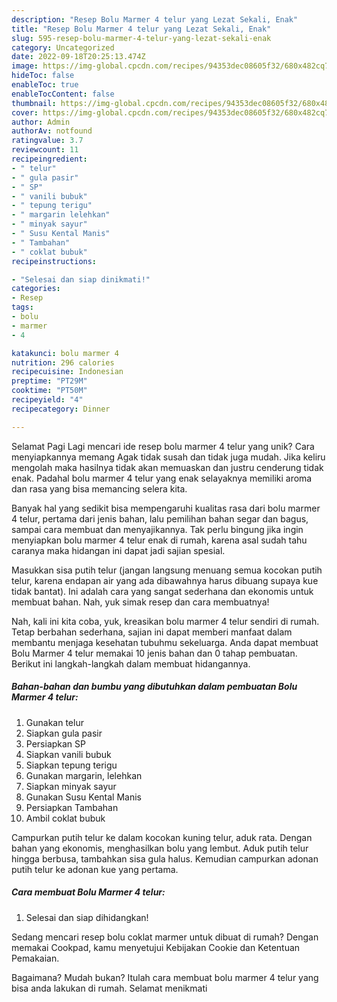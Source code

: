 ```yaml
---
description: "Resep Bolu Marmer 4 telur yang Lezat Sekali, Enak"
title: "Resep Bolu Marmer 4 telur yang Lezat Sekali, Enak"
slug: 595-resep-bolu-marmer-4-telur-yang-lezat-sekali-enak
category: Uncategorized
date: 2022-09-18T20:25:13.474Z
image: https://img-global.cpcdn.com/recipes/94353dec08605f32/680x482cq70/bolu-marmer-4-telur-foto-resep-utama.jpg
hideToc: false
enableToc: true
enableTocContent: false
thumbnail: https://img-global.cpcdn.com/recipes/94353dec08605f32/680x482cq70/bolu-marmer-4-telur-foto-resep-utama.jpg
cover: https://img-global.cpcdn.com/recipes/94353dec08605f32/680x482cq70/bolu-marmer-4-telur-foto-resep-utama.jpg
author: Admin
authorAv: notfound
ratingvalue: 3.7
reviewcount: 11
recipeingredient:
- " telur"
- " gula pasir"
- " SP"
- " vanili bubuk"
- " tepung terigu"
- " margarin lelehkan"
- " minyak sayur"
- " Susu Kental Manis"
- " Tambahan"
- " coklat bubuk"
recipeinstructions:

- "Selesai dan siap dinikmati!"
categories:
- Resep
tags:
- bolu
- marmer
- 4

katakunci: bolu marmer 4 
nutrition: 296 calories
recipecuisine: Indonesian
preptime: "PT29M"
cooktime: "PT50M"
recipeyield: "4"
recipecategory: Dinner

---
```



Selamat Pagi Lagi mencari ide resep bolu marmer 4 telur yang unik? Cara menyiapkannya memang Agak tidak susah dan tidak juga mudah. Jika keliru mengolah maka hasilnya tidak akan memuaskan dan justru cenderung tidak enak. Padahal bolu marmer 4 telur yang enak selayaknya memiliki aroma dan rasa yang bisa memancing selera kita.


Banyak hal yang sedikit bisa mempengaruhi kualitas rasa dari bolu marmer 4 telur, pertama dari jenis bahan, lalu pemilihan bahan segar dan bagus, sampai cara membuat dan menyajikannya. Tak perlu bingung jika ingin menyiapkan bolu marmer 4 telur enak di rumah, karena asal sudah tahu caranya maka hidangan ini dapat jadi sajian spesial.

Masukkan sisa putih telur (jangan langsung menuang semua kocokan putih telur, karena endapan air yang ada dibawahnya harus dibuang supaya kue tidak bantat). Ini adalah cara yang sangat sederhana dan ekonomis untuk membuat bahan. Nah, yuk simak resep dan cara membuatnya!


Nah, kali ini kita coba, yuk, kreasikan bolu marmer 4 telur sendiri di rumah. Tetap berbahan sederhana, sajian ini dapat memberi manfaat dalam membantu menjaga kesehatan tubuhmu sekeluarga. Anda dapat membuat Bolu Marmer 4 telur memakai 10 jenis bahan dan 0 tahap pembuatan. Berikut ini langkah-langkah dalam membuat hidangannya.

<!--inarticleads1-->

##### Bahan-bahan dan bumbu yang dibutuhkan dalam pembuatan Bolu Marmer 4 telur:

1. Gunakan  telur
1. Siapkan  gula pasir
1. Persiapkan  SP
1. Siapkan  vanili bubuk
1. Siapkan  tepung terigu
1. Gunakan  margarin, lelehkan
1. Siapkan  minyak sayur
1. Gunakan  Susu Kental Manis
1. Persiapkan  Tambahan
1. Ambil  coklat bubuk


Campurkan putih telur ke dalam kocokan kuning telur, aduk rata. Dengan bahan yang ekonomis, menghasilkan bolu yang lembut. Aduk putih telur hingga berbusa, tambahkan sisa gula halus. Kemudian campurkan adonan putih telur ke adonan kue yang pertama. 

<!--inarticleads2-->

##### Cara membuat Bolu Marmer 4 telur:


1. Selesai dan siap dihidangkan!

Sedang mencari resep bolu coklat marmer untuk dibuat di rumah? Dengan memakai Cookpad, kamu menyetujui Kebijakan Cookie dan Ketentuan Pemakaian. 

Bagaimana? Mudah bukan? Itulah cara membuat bolu marmer 4 telur yang bisa anda lakukan di rumah. Selamat menikmati
